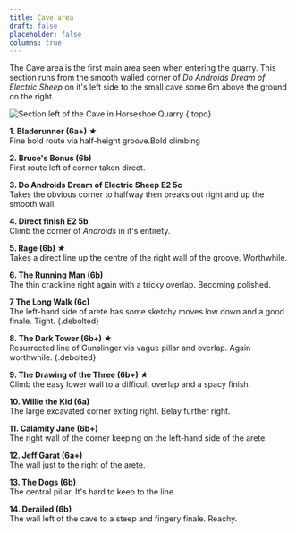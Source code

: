 ```yaml
---
title: Cave area
draft: false
placeholder: false
columns: true
---
```


The Cave area is the first main area seen when entering the quarry. This section runs from the smooth walled corner of *Do Androids Dream of Electric Sheep* on it's left side to the small cave some 6m above the ground on the right.

![Section left of the Cave in Horseshoe Quarry](/img/peak/stoney/horseshoe-quarry-cave-left.jpg)
{.topo}


**1. Bladerunner (6a+)  *&starf;***   
Fine bold route via half-height groove.Bold climbing

**2. Bruce's Bonus (6b)**  
First route left of corner taken direct.

**3. Do Androids Dream of Electric Sheep E2 5c**  
Takes the obvious corner to halfway then breaks out right and up the smooth wall.

**4. Direct finish E2 5b**  
Climb the corner of *Androids* in it's entirety.

**5. Rage (6b)  *&starf;***   
Takes a direct line up the centre of the right wall of the groove. Worthwhile.

**6. The Running Man (6b)**  
The thin crackline right again with a tricky overlap. Becoming polished.

**7 The Long Walk (6c)**  
The left-hand side of arete has some sketchy moves low down and a good finale. Tight.
{.debolted}

**8. The Dark Tower (6b+)  *&starf;***   
Resurrected line of Gunslinger via vague pillar and overlap. Again worthwhile.
{.debolted}

**9. The Drawing of the Three (6b+)  *&starf;***   
Climb the easy lower wall to a difficult overlap and a spacy finish.

**10. Willie the Kid (6a)**  
The large excavated corner exiting right. Belay further right.

**11. Calamity Jane (6b+)**  
The right wall of the corner keeping on the left-hand side of the arete.

**12. Jeff Garat (6a+)**  
The wall just to the right of the arete.

**13. The Dogs (6b)**  
The central pillar. It's hard to keep to the line.

**14. Derailed (6b)**  
The wall left of the cave to a steep and fingery finale. Reachy.



